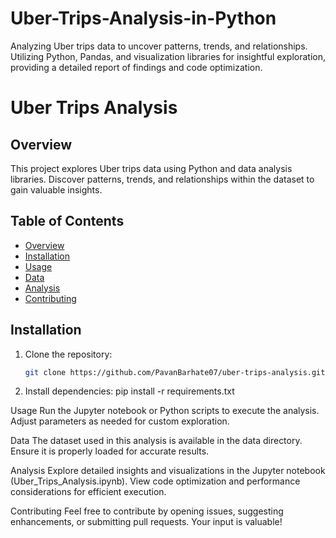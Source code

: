 # Uber-Trips-Analysis-in-Python
Analyzing Uber trips data to uncover patterns, trends, and relationships. Utilizing Python, Pandas, and visualization libraries for insightful exploration, providing a detailed report of findings and code optimization.

# Uber Trips Analysis

## Overview

This project explores Uber trips data using Python and data analysis libraries. Discover patterns, trends, and relationships within the dataset to gain valuable insights.

## Table of Contents

- [Overview](#overview)
- [Installation](#installation)
- [Usage](#usage)
- [Data](#data)
- [Analysis](#analysis)
- [Contributing](#contributing)

## Installation

1. Clone the repository:

   ```bash
   git clone https://github.com/PavanBarhate07/uber-trips-analysis.git

 1. Install dependencies:
pip install -r requirements.txt

Usage
Run the Jupyter notebook or Python scripts to execute the analysis. Adjust parameters as needed for custom exploration.

Data
The dataset used in this analysis is available in the data directory. Ensure it is properly loaded for accurate results.

Analysis
Explore detailed insights and visualizations in the Jupyter notebook (Uber_Trips_Analysis.ipynb). View code optimization and performance considerations for efficient execution.

Contributing
Feel free to contribute by opening issues, suggesting enhancements, or submitting pull requests. Your input is valuable!
